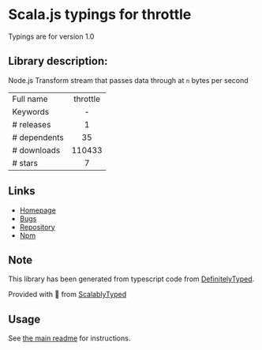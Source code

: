 
# Scala.js typings for throttle

Typings are for version 1.0

## Library description:
Node.js Transform stream that passes data through at `n` bytes per second

|                    |                 |
| ------------------ | :-------------: |
| Full name          | throttle |
| Keywords           | - |
| # releases         | 1 |
| # dependents       | 35 |
| # downloads        | 110433 |
| # stars            | 7 |

## Links
- [Homepage](https://github.com/TooTallNate/node-throttle#readme)
- [Bugs](https://github.com/TooTallNate/node-throttle/issues)
- [Repository](https://github.com/TooTallNate/node-throttle)
- [Npm](https://www.npmjs.com/package/throttle)
    


## Note
This library has been generated from typescript code from [DefinitelyTyped](https://definitelytyped.org).

Provided with :purple_heart: from [ScalablyTyped](https://github.com/oyvindberg/ScalablyTyped)

## Usage
See [the main readme](../../readme.md) for instructions.


